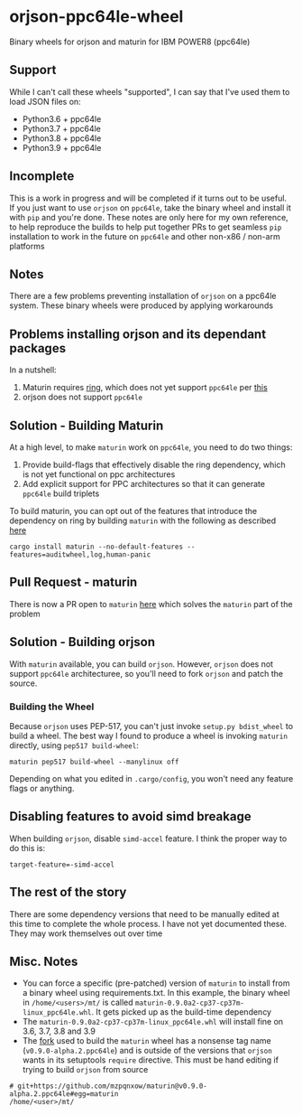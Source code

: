 # orjson-ppc64le-wheel

Binary wheels for orjson and maturin for IBM POWER8 (ppc64le)

## Support

While I can't call these wheels "supported", I can say that I've used them to load JSON files on:

 * Python3.6 + ppc64le
 * Python3.7 + ppc64le
 * Python3.8 + ppc64le
 * Python3.9 + ppc64le

## Incomplete

This is a work in progress and will be completed if it turns out to be useful. If you just want to use `orjson` on `ppc64le`, take the binary wheel and install it with `pip` and you're done. These notes are only here for my own reference, to help reproduce the builds to help put together PRs to get seamless `pip` installation to work in the future on `ppc64le` and other non-x86 / non-arm platforms


## Notes

There are a few problems preventing installation of `orjson` on a ppc64le system. These binary wheels were produced by applying workarounds

## Problems installing orjson and its dependant packages

In a nutshell:

1. Maturin requires [ring](https://github.com/briansmith/ring), which does not yet support `ppc64le` per [this](https://github.com/briansmith/ring/issues/389)
2. orjson does not support `ppc64le`

## Solution - Building Maturin

At a high level, to make `maturin` work on `ppc64le`, you need to do two things:

  1. Provide build-flags that effectively disable the ring dependency, which is not yet functional on ppc architectures
  2. Add explicit support for PPC architectures so that it can generate `ppc64le` build triplets

To build maturin, you can opt out of the features that introduce the dependency on ring by building `maturin` with the following as described [here](https://github.com/PyO3/maturin/issues/366)

```
cargo install maturin --no-default-features --features=auditwheel,log,human-panic
```

## Pull Request - maturin

There is now a PR open to `maturin` [here](https://github.com/PyO3/maturin/pull/367) which solves the `maturin` part of the problem

## Solution - Building orjson

With `maturin` available, you can build `orjson`. However, `orjson` does not support `ppc64le` architecturee, so you'll need to fork `orjson` and patch the source.


### Building the Wheel

Because `orjson` uses PEP-517, you can't just invoke `setup.py bdist_wheel` to build a wheel. The best way I found to produce a wheel is invoking `maturin` directly, using `pep517 build-wheel`:

```
maturin pep517 build-wheel --manylinux off
```

Depending on what you edited in `.cargo/config`, you won't need any feature flags or anything.

## Disabling features to avoid simd breakage

When building `orjson`, disable `simd-accel` feature. I think the proper way to do this is:

```
target-feature=-simd-accel
```

## The rest of the story

There are some dependency versions that need to be manually edited at this time to complete the whole process. I have not yet documented these. They may work themselves out over time

## Misc. Notes

* You can force a specific (pre-patched) version of `maturin` to install from a binary wheel using requirements.txt. In this example, the binary wheel in `/home/<users>/mt/` is called `maturin-0.9.0a2-cp37-cp37m-linux_ppc64le.whl`. It gets picked up as the build-time dependency
* The `maturin-0.9.0a2-cp37-cp37m-linux_ppc64le.whl` will install fine on 3.6, 3.7, 3.8 and 3.9
* The [fork](https://github.com/mzpqnxow/maturin/tree/v0.9.0-alpha.2.ppc64le) used to build the `maturin` wheel has a nonsense tag name (`v0.9.0-alpha.2.ppc64le`) and is outside of the versions that `orjson` wants in its setuptools `require` directive. This must be hand editing if trying to build `orjson` from source

```
# git+https://github.com/mzpqnxow/maturin@v0.9.0-alpha.2.ppc64le#egg=maturin
/home/<user>/mt/
```
